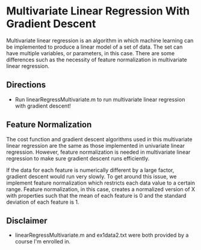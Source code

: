 # Multivariate Linear Regression With Gradient Descent
Multivariate linear regression is an algorithm in which machine learning can be implemented to produce a linear model of a set of data. The set can have multiple variables, or parameters, in this case. There are some differences such as the necessity of feature normalization in multivariate linear regression.

## Directions
* Run linearRegressMultivariate.m to run multivariate linear regression with gradient descent!

## Feature Normalization
The cost function and gradient descent algorithms used in this multivariate linear regression are the same as those implemented in univariate linear regression. However, feature normalization is needed in multivariate linear regression to make sure gradient descent runs efficiently. 

If the data for each feature is numerically different by a large factor, gradient descent would run very slowly. To get around this issue, we implement feature normalization which restricts each data value to a certain range. Feature normalization, in this case, creates a normalized version of X with properties such that the mean of each feature is 0 and the standard deviation of each feature is 1.

## Disclaimer
* linearRegressMultivariate.m and ex1data2.txt were both provided by a course I'm enrolled in.
